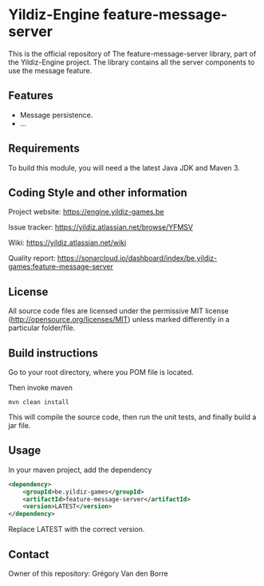 # Yildiz-Engine feature-message-server

This is the official repository of The feature-message-server library, part of the Yildiz-Engine project.
The library contains all the server components to use the message feature.

## Features

* Message persistence.
* ...

## Requirements

To build this module, you will need a the latest Java JDK and Maven 3.

## Coding Style and other information

Project website:
https://engine.yildiz-games.be

Issue tracker:
https://yildiz.atlassian.net/browse/YFMSV

Wiki:
https://yildiz.atlassian.net/wiki

Quality report:
https://sonarcloud.io/dashboard/index/be.yildiz-games:feature-message-server

## License

All source code files are licensed under the permissive MIT license
(http://opensource.org/licenses/MIT) unless marked differently in a particular folder/file.

## Build instructions

Go to your root directory, where you POM file is located.

Then invoke maven

	mvn clean install

This will compile the source code, then run the unit tests, and finally build a jar file.

## Usage

In your maven project, add the dependency

```xml
<dependency>
    <groupId>be.yildiz-games</groupId>
    <artifactId>feature-message-server</artifactId>
    <version>LATEST</version>
</dependency>
```
Replace LATEST with the correct version.

## Contact
Owner of this repository: Grégory Van den Borre
